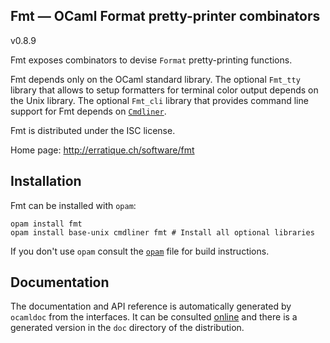 Fmt — OCaml Format pretty-printer combinators
-------------------------------------------------------------------------------
v0.8.9

Fmt exposes combinators to devise `Format` pretty-printing functions.

Fmt depends only on the OCaml standard library. The optional `Fmt_tty`
library that allows to setup formatters for terminal color output
depends on the Unix library. The optional `Fmt_cli` library that
provides command line support for Fmt depends on [`Cmdliner`][cmdliner].

Fmt is distributed under the ISC license.

[cmdliner]: http://erratique.ch/software/cmdliner

Home page: http://erratique.ch/software/fmt  

## Installation

Fmt can be installed with `opam`:

    opam install fmt
    opam install base-unix cmdliner fmt # Install all optional libraries

If you don't use `opam` consult the [`opam`](opam) file for build
instructions.

## Documentation

The documentation and API reference is automatically generated by
`ocamldoc` from the interfaces. It can be consulted [online][doc]
and there is a generated version in the `doc` directory of the
distribution.

[doc]: http://erratique.ch/software/fmt/doc/
